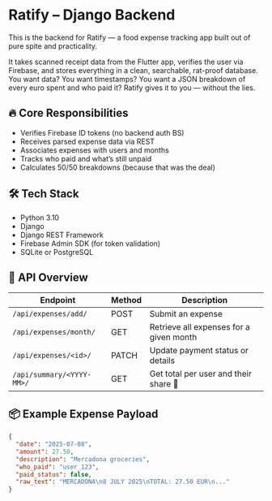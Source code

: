 # Ratify – Django Backend

This is the backend for Ratify — a food expense tracking app built out of pure spite and practicality.

It takes scanned receipt data from the Flutter app, verifies the user via Firebase, and stores everything in a clean, searchable, rat-proof database. You want data? You want timestamps? You want a JSON breakdown of every euro spent and who paid it? Ratify gives it to you — without the lies.

## 🔥 Core Responsibilities

- Verifies Firebase ID tokens (no backend auth BS)
- Receives parsed expense data via REST
- Associates expenses with users and months
- Tracks who paid and what’s still unpaid
- Calculates 50/50 breakdowns (because that was the deal)

## 🛠️ Tech Stack

- Python 3.10
- Django
- Django REST Framework
- Firebase Admin SDK (for token validation)
- SQLite or PostgreSQL

## 📐 API Overview

| Endpoint                    | Method | Description                              |
|----------------------------|--------|------------------------------------------|
| `/api/expenses/add/`       | POST   | Submit an expense                        |
| `/api/expenses/month/`     | GET    | Retrieve all expenses for a given month |
| `/api/expenses/<id>/`      | PATCH  | Update payment status or details         |
| `/api/summary/<YYYY-MM>/`  | GET    | Get total per user and their share 💸    |

## 📦 Example Expense Payload

```json
{
  "date": "2025-07-08",
  "amount": 27.50,
  "description": "Mercadona groceries",
  "who_paid": "user_123",
  "paid_status": false,
  "raw_text": "MERCADONA\n8 JULY 2025\nTOTAL: 27.50 EUR\n..."
}
